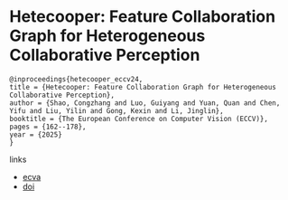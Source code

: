 # Hetecooper: Feature Collaboration Graph for Heterogeneous Collaborative Perception

```
@inproceedings{hetecooper_eccv24,
title = {Hetecooper: Feature Collaboration Graph for Heterogeneous Collaborative Perception},
author = {Shao, Congzhang and Luo, Guiyang and Yuan, Quan and Chen, Yifu and Liu, Yilin and Gong, Kexin and Li, Jinglin},
booktitle = {The European Conference on Computer Vision (ECCV)},
pages = {162--178},
year = {2025}
}
```

links
- [ecva](https://www.ecva.net/papers/eccv_2024/papers_ECCV/html/7071_ECCV_2024_paper.php)
- [doi](https://link.springer.com/chapter/10.1007/978-3-031-72949-2_10)

